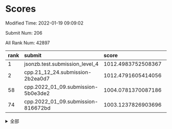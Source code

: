 # Scores

Modified Time: 2022-01-19 09:09:02

Submit Num: 206

All Rank Num: 42897

| rank |               submit               |       score        |       sigma        | pk_num |
| :--- | :--------------------------------- | :----------------- | :----------------- | :----- |
| 1    | jsonzb.test.submission_level_4     | 1012.4983752508367 | 0.82205099807476   | 803    |
| 2    | cpp.21_12_24.submission-2b2ea0d7   | 1012.4791605414056 | 0.8102088932737084 | 833    |
| 58   | cpp.2022_01_09.submission-5b0e3de2 | 1004.0781370087186 | 0.7173207824562478 | 834    |
| 74   | cpp.2022_01_09.submission-816672bd | 1003.1237826903696 | 0.7180283392068141 | 837    |


<details>
<summary>全部</summary>

| rank |                 submit                 |       score        |       sigma        | pk_num |
| :--- | :------------------------------------- | :----------------- | :----------------- | :----- |
| 1    | jsonzb.test.submission_level_4         | 1012.4983752508367 | 0.82205099807476   | 803    |
| 2    | cpp.21_12_24.submission-2b2ea0d7       | 1012.4791605414056 | 0.8102088932737084 | 833    |
| 3    | gobigger.level_3.submission_level_3_41 | 1011.3557495958058 | 0.764554607933405  | 833    |
| 4    | gobigger.level_3.submission_level_3_12 | 1011.2910542835999 | 0.7920998856562693 | 832    |
| 5    | gobigger.level_3.submission_level_3_1  | 1011.0643389818406 | 0.7844547560753448 | 831    |
| 6    | gobigger.level_3.submission_level_3_17 | 1011.0591952595504 | 0.7829919869670878 | 836    |
| 7    | gobigger.level_3.submission_level_3_36 | 1011.0432210909192 | 0.7819584403538808 | 832    |
| 8    | gobigger.level_3.submission_level_3_31 | 1011.0146070054122 | 0.7850821176898404 | 833    |
| 9    | gobigger.level_3.submission_level_3_43 | 1011.0054230815728 | 0.7876260927178483 | 832    |
| 10   | gobigger.level_3.submission_level_3_33 | 1010.9764960532214 | 0.787445779009851  | 828    |
| 11   | gobigger.level_3.submission_level_3_8  | 1010.8800176560113 | 0.7647169532903367 | 834    |
| 12   | gobigger.level_3.submission_level_3_38 | 1010.8137126753102 | 0.7501714294520243 | 833    |
| 13   | gobigger.level_3.submission_level_3_34 | 1010.7172805394466 | 0.7713060361982377 | 830    |
| 14   | gobigger.level_3.submission_level_3_2  | 1010.6128298515231 | 0.7541000151285714 | 836    |
| 15   | gobigger.level_3.submission_level_3_0  | 1010.6103724873824 | 0.7891903383613118 | 833    |
| 16   | gobigger.level_3.submission_level_3_48 | 1010.4939123994187 | 0.7644858895239469 | 834    |
| 17   | gobigger.level_3.submission_level_3_16 | 1010.4836280438802 | 0.7797168554632586 | 833    |
| 18   | gobigger.level_3.submission_level_3_3  | 1010.4777286379534 | 0.7499155575498483 | 833    |
| 19   | gobigger.level_3.submission_level_3_45 | 1010.4032742682375 | 0.7337035268479813 | 839    |
| 20   | gobigger.level_3.submission_level_3_7  | 1010.3119478634909 | 0.7550117557734606 | 831    |
| 21   | gobigger.level_3.submission_level_3_15 | 1010.3024914843382 | 0.7231014991852458 | 838    |
| 22   | gobigger.level_3.submission_level_3_29 | 1010.300498231438  | 0.7684724665887449 | 831    |
| 23   | gobigger.level_3.submission_level_3_13 | 1010.2433134148952 | 0.7668125033717266 | 834    |
| 24   | gobigger.level_3.submission_level_3_46 | 1010.1280313090473 | 0.7357876945099252 | 838    |
| 25   | gobigger.level_3.submission_level_3_32 | 1010.1245986228839 | 0.7579137747116977 | 840    |
| 26   | gobigger.level_3.submission_level_3_20 | 1010.1199730080031 | 0.7511533464154915 | 831    |
| 27   | gobigger.level_3.submission_level_3_11 | 1010.1065427856117 | 0.745337550732957  | 825    |
| 28   | gobigger.level_3.submission_level_3_27 | 1009.9775229759161 | 0.7555480401782572 | 834    |
| 29   | gobigger.level_3.submission_level_3_5  | 1009.9553979962425 | 0.7424863957096262 | 832    |
| 30   | gobigger.level_3.submission_level_3_21 | 1009.8552917227041 | 0.7692882837492644 | 831    |
| 31   | gobigger.level_3.submission_level_3_25 | 1009.741349438052  | 0.7644448062145017 | 829    |
| 32   | gobigger.level_3.submission_level_3_26 | 1009.6538436745624 | 0.7597142636416301 | 832    |
| 33   | gobigger.level_3.submission_level_3_4  | 1009.6360982600852 | 0.7433288632694777 | 835    |
| 34   | gobigger.level_3.submission_level_3_49 | 1009.5000696583688 | 0.7463453880885209 | 830    |
| 35   | gobigger.level_3.submission_level_3_19 | 1009.4283268138263 | 0.7422575421480738 | 825    |
| 36   | gobigger.level_3.submission_level_3_37 | 1009.4043205588193 | 0.7541869090451255 | 840    |
| 37   | gobigger.level_3.submission_level_3_44 | 1009.3731283260087 | 0.7295357163805017 | 837    |
| 38   | gobigger.level_3.submission_level_3_10 | 1009.3639679293289 | 0.7341017475728018 | 836    |
| 39   | gobigger.level_3.submission_level_3_42 | 1009.3100504928749 | 0.7471541450790317 | 831    |
| 40   | gobigger.level_3.submission_level_3_6  | 1009.2961704883581 | 0.7765451271273117 | 833    |
| 41   | gobigger.level_3.submission_level_3_47 | 1009.27823202765   | 0.7393487894217735 | 836    |
| 42   | gobigger.level_3.submission_level_3_9  | 1009.2722428973578 | 0.7552266759594891 | 834    |
| 43   | gobigger.level_3.submission_level_3_28 | 1009.1524635077116 | 0.7438139347442089 | 828    |
| 44   | gobigger.level_3.submission_level_3_22 | 1008.9399002035095 | 0.7384194287533146 | 834    |
| 45   | gobigger.level_3.submission_level_3_30 | 1008.9259589008205 | 0.7385429718438394 | 825    |
| 46   | gobigger.level_3.submission_level_3_24 | 1008.683430690762  | 0.726147249952007  | 829    |
| 47   | gobigger.level_3.submission_level_3_40 | 1008.6540094257558 | 0.7415969804650754 | 831    |
| 48   | gobigger.level_3.submission_level_3_18 | 1008.4241736290018 | 0.7458708019810995 | 832    |
| 49   | gobigger.level_3.submission_level_3_35 | 1008.2798568591787 | 0.7687571080076175 | 828    |
| 50   | gobigger.level_3.submission_level_3_39 | 1008.1737840559201 | 0.7529368931199109 | 825    |
| 51   | gobigger.level_3.submission_level_3_23 | 1008.1613800416072 | 0.7685449951488057 | 836    |
| 52   | gobigger.level_3.submission_level_3_14 | 1007.3889616659995 | 0.7157887744662559 | 833    |
| 53   | gobigger.level_1.submission_level_1_4  | 1005.1632015669586 | 0.7323324121222212 | 834    |
| 54   | gobigger.level_1.submission_level_1_10 | 1004.7993926990379 | 0.7232211011189461 | 836    |
| 55   | gobigger.level_1.submission_level_1_2  | 1004.3910758620295 | 0.7266702807908345 | 836    |
| 56   | gobigger.level_1.submission_level_1_0  | 1004.3602179458381 | 0.7155219090233227 | 837    |
| 57   | gobigger.level_1.submission_level_1_15 | 1004.3330858904019 | 0.7242217375498212 | 837    |
| 58   | cpp.2022_01_09.submission-5b0e3de2     | 1004.0781370087186 | 0.7173207824562478 | 834    |
| 59   | gobigger.level_1.submission_level_1_33 | 1003.9456353187801 | 0.7034218728187387 | 832    |
| 60   | gobigger.level_1.submission_level_1_44 | 1003.8879523868925 | 0.7316589902972043 | 837    |
| 61   | gobigger.level_1.submission_level_1_7  | 1003.701352793721  | 0.7077517464506538 | 831    |
| 62   | gobigger.level_1.submission_level_1_27 | 1003.6895371500561 | 0.7200601418096648 | 830    |
| 63   | gobigger.level_1.submission_level_1_16 | 1003.6677507805903 | 0.7308647750540175 | 835    |
| 64   | gobigger.level_1.submission_level_1_34 | 1003.6253635804683 | 0.7258042334349379 | 833    |
| 65   | gobigger.level_1.submission_level_1_5  | 1003.620542134057  | 0.7282163809109008 | 831    |
| 66   | gobigger.level_1.submission_level_1_1  | 1003.5466761627604 | 0.7175357698688293 | 830    |
| 67   | gobigger.level_1.submission_level_1_45 | 1003.5359317751369 | 0.7168781308738343 | 833    |
| 68   | gobigger.level_1.submission_level_1_28 | 1003.4623897471192 | 0.7204595029412363 | 831    |
| 69   | gobigger.level_1.submission_level_1_23 | 1003.416170552087  | 0.7146420284425411 | 834    |
| 70   | gobigger.level_1.submission_level_1_41 | 1003.4111511705881 | 0.7202230686187456 | 833    |
| 71   | gobigger.level_1.submission_level_1_49 | 1003.3929607486574 | 0.7157042415786542 | 832    |
| 72   | gobigger.level_1.submission_level_1_38 | 1003.3010184314496 | 0.7032308300179091 | 834    |
| 73   | gobigger.level_1.submission_level_1_18 | 1003.1275283785875 | 0.7156822666653436 | 829    |
| 74   | cpp.2022_01_09.submission-816672bd     | 1003.1237826903696 | 0.7180283392068141 | 837    |
| 75   | gobigger.level_1.submission_level_1_19 | 1003.0961664797335 | 0.7201286279766274 | 832    |
| 76   | gobigger.level_1.submission_level_1_9  | 1003.0710377318924 | 0.7179293154835206 | 834    |
| 77   | gobigger.level_1.submission_level_1_24 | 1003.0707797636071 | 0.7285038487438851 | 832    |
| 78   | gobigger.level_1.submission_level_1_20 | 1003.0562278647916 | 0.7151270263364384 | 832    |
| 79   | gobigger.level_1.submission_level_1_40 | 1003.050039139717  | 0.7117346887349449 | 838    |
| 80   | gobigger.level_1.submission_level_1_43 | 1003.0168891904655 | 0.711450488219784  | 834    |
| 81   | gobigger.level_1.submission_level_1_32 | 1003.0108539663106 | 0.7177891221245452 | 832    |
| 82   | gobigger.level_1.submission_level_1_17 | 1002.9958385422891 | 0.7180120664125927 | 831    |
| 83   | gobigger.level_1.submission_level_1_21 | 1002.9871613848228 | 0.7067008145860995 | 839    |
| 84   | gobigger.level_1.submission_level_1_3  | 1002.9688800858083 | 0.7063608396176033 | 834    |
| 85   | gobigger.level_1.submission_level_1_46 | 1002.8642612003363 | 0.7070175406083663 | 832    |
| 86   | gobigger.level_1.submission_level_1_12 | 1002.8318094842024 | 0.6990462675049687 | 834    |
| 87   | gobigger.level_1.submission_level_1_11 | 1002.7669776047794 | 0.7203319949280931 | 836    |
| 88   | gobigger.level_1.submission_level_1_36 | 1002.6945225724187 | 0.7081653320503558 | 832    |
| 89   | gobigger.level_1.submission_level_1_29 | 1002.6891782589112 | 0.718647359827236  | 831    |
| 90   | gobigger.level_1.submission_level_1_48 | 1002.6477864094204 | 0.7149157012599546 | 835    |
| 91   | gobigger.level_1.submission_level_1_39 | 1002.5824931992115 | 0.7210701154835463 | 836    |
| 92   | gobigger.level_1.submission_level_1_22 | 1002.5655977822095 | 0.7110335858670332 | 834    |
| 93   | gobigger.level_1.submission_level_1_14 | 1002.5242395978237 | 0.7232999761451469 | 825    |
| 94   | gobigger.level_1.submission_level_1_35 | 1002.5067459914983 | 0.7146373873768157 | 833    |
| 95   | gobigger.level_1.submission_level_1_26 | 1002.4522000682321 | 0.7006937979166886 | 833    |
| 96   | gobigger.level_1.submission_level_1_30 | 1002.4046433186954 | 0.7179028023446767 | 832    |
| 97   | gobigger.level_1.submission_level_1_8  | 1002.2879775287904 | 0.7176372013139029 | 833    |
| 98   | gobigger.level_1.submission_level_1_42 | 1002.2603490272211 | 0.7173803103855709 | 827    |
| 99   | gobigger.level_1.submission_level_1_25 | 1002.1953520109467 | 0.7125734101453464 | 833    |
| 100  | gobigger.level_1.submission_level_1_47 | 1002.1137208969596 | 0.7210436846553446 | 835    |
| 101  | gobigger.level_1.submission_level_1_37 | 1002.0470168686825 | 0.7145127162912304 | 830    |
| 102  | gobigger.level_1.submission_level_1_31 | 1001.9294809646117 | 0.7061153617864259 | 832    |
| 103  | gobigger.level_1.submission_level_1_6  | 1001.855370300645  | 0.7079804126259621 | 837    |
| 104  | gobigger.level_1.submission_level_1_13 | 1001.8204193988274 | 0.7076163643553286 | 835    |
| 105  | gobigger.random.submission_random_27   | 997.3813874561894  | 0.7199371611168156 | 837    |
| 106  | gobigger.random.submission_random_10   | 997.0577328932691  | 0.711214809895593  | 833    |
| 107  | gobigger.random.submission_random_36   | 996.8969163498132  | 0.7099197270196663 | 832    |
| 108  | gobigger.random.submission_random_12   | 996.8833256499228  | 0.7107877681578321 | 835    |
| 109  | gobigger.random.submission_random_25   | 996.7430689894599  | 0.7265348402394068 | 836    |
| 110  | gobigger.random.submission_random_38   | 996.7284783856272  | 0.7131968974869467 | 835    |
| 111  | gobigger.random.submission_random_13   | 996.7087728511866  | 0.7192895706653086 | 834    |
| 112  | gobigger.random.submission_random_18   | 996.7078951530627  | 0.6994437349751847 | 834    |
| 113  | gobigger.random.submission_random_9    | 996.6915458500969  | 0.7151733519874595 | 838    |
| 114  | gobigger.random.submission_random_34   | 996.6478785461837  | 0.7120914216829659 | 833    |
| 115  | gobigger.random.submission_random_30   | 996.5396416249943  | 0.7030908068468325 | 836    |
| 116  | gobigger.random.submission_random_17   | 996.5108745255326  | 0.708672563960683  | 833    |
| 117  | gobigger.random.submission_random_3    | 996.4996943114922  | 0.7147384646053283 | 836    |
| 118  | gobigger.random.submission_random_23   | 996.4574993032494  | 0.7138773522101052 | 833    |
| 119  | gobigger.random.submission_random_4    | 996.4380105732912  | 0.7138099382806666 | 831    |
| 120  | gobigger.random.submission_random_1    | 996.3786735686758  | 0.7103631873719739 | 835    |
| 121  | gobigger.random.submission_random_31   | 996.3512614550984  | 0.704056533551768  | 835    |
| 122  | gobigger.random.submission_random_35   | 996.2973166508953  | 0.7061288043727177 | 833    |
| 123  | gobigger.random.submission_random_32   | 996.2401521922335  | 0.7064845205105519 | 833    |
| 124  | gobigger.random.submission_random_15   | 996.2024565365772  | 0.7109714430516447 | 828    |
| 125  | gobigger.random.submission_random_24   | 996.1875964527837  | 0.7048686631732864 | 834    |
| 126  | gobigger.random.submission_random_41   | 996.1634827105569  | 0.7137092183946941 | 828    |
| 127  | gobigger.random.submission_random_42   | 996.1548910299848  | 0.7078449962116413 | 832    |
| 128  | gobigger.random.submission_random_45   | 996.1378680630778  | 0.7081967286190567 | 835    |
| 129  | gobigger.random.submission_random_48   | 996.0665936239371  | 0.7164529266731151 | 834    |
| 130  | gobigger.random.submission_random_6    | 996.0399260180618  | 0.7046503160865069 | 834    |
| 131  | gobigger.random.submission_random_33   | 996.0326556028896  | 0.7068582435993354 | 834    |
| 132  | gobigger.random.submission_random_22   | 995.9373738376175  | 0.7149608894789651 | 836    |
| 133  | gobigger.random.submission_random_14   | 995.9197239496874  | 0.7064929246956122 | 828    |
| 134  | gobigger.random.submission_random_20   | 995.9018573791169  | 0.7055788465369006 | 835    |
| 135  | gobigger.random.submission_random_47   | 995.8750471878566  | 0.719440745064562  | 832    |
| 136  | gobigger.random.submission_random_19   | 995.8013843612175  | 0.7126950990930991 | 832    |
| 137  | gobigger.random.submission_random_40   | 995.7980867855002  | 0.7212243114528833 | 830    |
| 138  | gobigger.random.submission_random_43   | 995.7119412460313  | 0.7140828483583646 | 835    |
| 139  | gobigger.random.submission_random_5    | 995.6608756799644  | 0.708726988449276  | 832    |
| 140  | gobigger.random.submission_random_26   | 995.6606908916904  | 0.7085437262276782 | 834    |
| 141  | gobigger.random.submission_random_8    | 995.5610544721435  | 0.7111042050542904 | 832    |
| 142  | gobigger.random.submission_random_0    | 995.5517963057295  | 0.6979405028486148 | 834    |
| 143  | gobigger.random.submission_random_29   | 995.5421516215159  | 0.7126130825937537 | 829    |
| 144  | gobigger.random.submission_random_37   | 995.5008020793916  | 0.7130779335588453 | 838    |
| 145  | gobigger.random.submission_random_28   | 995.4607738985396  | 0.6944959493729238 | 832    |
| 146  | gobigger.random.submission_random_21   | 995.4542146946499  | 0.7112084007905852 | 833    |
| 147  | gobigger.random.submission_random_49   | 995.4337510453639  | 0.7154703178310464 | 831    |
| 148  | gobigger.random.submission_random_39   | 995.3957511522265  | 0.7131148133067814 | 833    |
| 149  | gobigger.random.submission_random_46   | 995.3450523692395  | 0.7080506458026125 | 829    |
| 150  | gobigger.random.submission_random_7    | 995.3135219296963  | 0.7099226466187006 | 833    |
| 151  | gobigger.random.submission_random_16   | 995.2424034669075  | 0.7073280431742982 | 835    |
| 152  | gobigger.random.submission_random_11   | 995.1811619012287  | 0.714304495659562  | 832    |
| 153  | gobigger.random.submission_random_2    | 995.0388598409639  | 0.7079211027621983 | 836    |
| 154  | gobigger.random.submission_random_44   | 994.7620930808853  | 0.7243108467560297 | 831    |
| 155  | gobigger.level_2.submission_level_2_45 | 994.3989396732866  | 0.7267816639323691 | 833    |
| 156  | gobigger.level_2.submission_level_2_20 | 994.0102808735443  | 0.7214154393697793 | 838    |
| 157  | gobigger.level_2.submission_level_2_29 | 993.9500230282251  | 0.7388038606147639 | 831    |
| 158  | gobigger.level_2.submission_level_2_5  | 993.7770374685376  | 0.7305251915803553 | 833    |
| 159  | gobigger.level_2.submission_level_2_33 | 993.6633241114125  | 0.7325392314737319 | 831    |
| 160  | gobigger.level_2.submission_level_2_17 | 993.5657562594548  | 0.7269997089147149 | 834    |
| 161  | gobigger.level_2.submission_level_2_2  | 993.2694367752482  | 0.7587662132792251 | 834    |
| 162  | gobigger.level_2.submission_level_2_25 | 993.22176301125    | 0.7373945788673174 | 835    |
| 163  | gobigger.level_2.submission_level_2_8  | 993.1163086688123  | 0.7373903388508634 | 837    |
| 164  | gobigger.level_2.submission_level_2_41 | 993.0837161174844  | 0.7398891144856564 | 832    |
| 165  | gobigger.level_2.submission_level_2_26 | 993.0518872962324  | 0.7476624532195093 | 835    |
| 166  | gobigger.level_2.submission_level_2_31 | 992.9550646298894  | 0.7418700662307609 | 837    |
| 167  | gobigger.level_2.submission_level_2_30 | 992.8546794160327  | 0.740419431684655  | 833    |
| 168  | gobigger.level_2.submission_level_2_40 | 992.8328824892612  | 0.7306150774375563 | 835    |
| 169  | gobigger.level_2.submission_level_2_7  | 992.6616594737906  | 0.7507955402318736 | 833    |
| 170  | gobigger.level_2.submission_level_2_46 | 992.6163929142873  | 0.7369732728499059 | 835    |
| 171  | gobigger.level_2.submission_level_2_37 | 992.6075292140811  | 0.7416003066522138 | 835    |
| 172  | gobigger.level_2.submission_level_2_21 | 992.553064444053   | 0.7464592338452279 | 833    |
| 173  | gobigger.level_2.submission_level_2_44 | 992.4684128300975  | 0.761366721393277  | 829    |
| 174  | gobigger.level_2.submission_level_2_38 | 992.4028186674134  | 0.7722526688938239 | 836    |
| 175  | gobigger.level_2.submission_level_2_3  | 992.3957595020427  | 0.7452789415639156 | 830    |
| 176  | gobigger.level_2.submission_level_2_14 | 992.3791824888547  | 0.7533738532652754 | 834    |
| 177  | gobigger.level_2.submission_level_2_34 | 992.3107507670695  | 0.7532156076924569 | 837    |
| 178  | gobigger.level_2.submission_level_2_15 | 992.266303979268   | 0.7561178191224223 | 838    |
| 179  | gobigger.level_2.submission_level_2_39 | 992.2514706712774  | 0.7370298334580275 | 829    |
| 180  | gobigger.level_2.submission_level_2_6  | 992.2383591932721  | 0.7421781474008141 | 829    |
| 181  | gobigger.level_2.submission_level_2_27 | 992.1394864034803  | 0.7465218680626566 | 836    |
| 182  | gobigger.level_2.submission_level_2_42 | 992.102196261651   | 0.7561105831835133 | 831    |
| 183  | gobigger.level_2.submission_level_2_9  | 992.0610556644003  | 0.7427952659381692 | 833    |
| 184  | gobigger.level_2.submission_level_2_47 | 991.8082711174379  | 0.7532116261990244 | 829    |
| 185  | gobigger.level_2.submission_level_2_0  | 991.7787656927718  | 0.7444621910058355 | 829    |
| 186  | gobigger.level_2.submission_level_2_35 | 991.6764386429223  | 0.7523079219980124 | 834    |
| 187  | gobigger.level_2.submission_level_2_48 | 991.5210464984651  | 0.7410934065890606 | 830    |
| 188  | gobigger.level_2.submission_level_2_24 | 991.4151321701021  | 0.7563501217224015 | 834    |
| 189  | gobigger.level_2.submission_level_2_4  | 991.3549953409641  | 0.747257829637066  | 831    |
| 190  | gobigger.level_2.submission_level_2_11 | 991.3505206316404  | 0.7391439869446963 | 835    |
| 191  | gobigger.level_2.submission_level_2_1  | 991.3449623030513  | 0.7361746965735428 | 834    |
| 192  | gobigger.level_2.submission_level_2_32 | 991.2687779980248  | 0.7710422294461982 | 832    |
| 193  | gobigger.level_2.submission_level_2_43 | 991.1625499225033  | 0.7514758901934485 | 839    |
| 194  | gobigger.level_2.submission_level_2_10 | 991.1231808209938  | 0.7546698422586572 | 834    |
| 195  | gobigger.level_2.submission_level_2_12 | 991.0946710365166  | 0.7630596937904518 | 833    |
| 196  | gobigger.level_2.submission_level_2_49 | 991.0381646137539  | 0.7412892589721111 | 833    |
| 197  | gobigger.level_2.submission_level_2_16 | 991.0128052324371  | 0.7509812356876153 | 832    |
| 198  | gobigger.level_2.submission_level_2_36 | 990.9835172549654  | 0.7724451607237424 | 831    |
| 199  | gobigger.level_2.submission_level_2_13 | 990.7992500902517  | 0.7606176414141547 | 840    |
| 200  | gobigger.level_2.submission_level_2_18 | 990.759669498327   | 0.7530111927467478 | 831    |
| 201  | gobigger.level_2.submission_level_2_28 | 990.6210748720416  | 0.7758417060185402 | 837    |
| 202  | gobigger.level_2.submission_level_2_22 | 989.9291655015526  | 0.7651806714310085 | 830    |
| 203  | gobigger.level_2.submission_level_2_19 | 989.3989060569803  | 0.7603327066789481 | 832    |
| 204  | gobigger.level_2.submission_level_2_23 | 988.7269418092028  | 0.7874472187881424 | 833    |
| 205  | gobigger.none.submission_none_1        | 976.5175624505164  | 1.3997737235337375 | 828    |
| 206  | gobigger.none.submission_none_0        | 975.793776752976   | 1.4873666837152637 | 840    |

</details>
